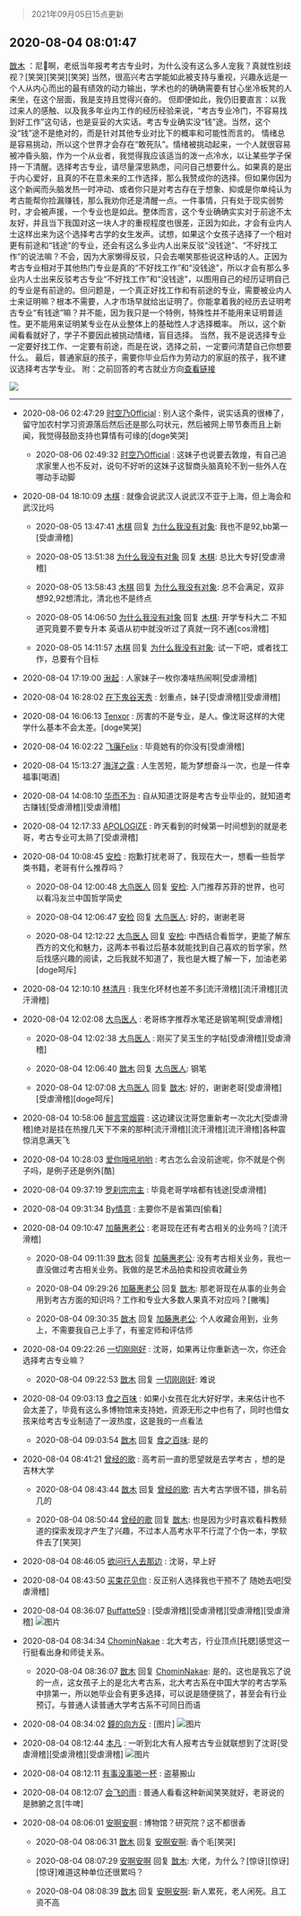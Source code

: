 > 2021年09月05日15点更新
<link rel="stylesheet" href="https://cdn.jsdelivr.net/gh/taotie6/sampleJSON@main/css/photo_show.css">


 ## 2020-08-04 08:01:47 

 [㪚木](https://www.coolapk.com/feed/20650591?shareKey=MDZkNDEyYWNkMjNkNjEzMTc1NzE~) ：尼🐴啊，老纸当年报考考古专业时，为什么没有这么多人宠我？真就性别歧视？[笑哭][笑哭][笑哭]
当然，很高兴考古学能如此被支持与重视，兴趣永远是一个人从内心而出的最有绩效的动力输出，学术也的的确确需要有甘心坐冷板凳的人来坐，在这个层面，我是支持且觉得兴奋的。
但即便如此<!--break-->，我仍旧要直言：以我过来人的感触、以及我多年业内工作的经历经验来说，“考古专业冷门，不容易找到好工作”这句话，也是妥妥的大实话。考古专业确实没“钱”途。当然，这个没“钱”途不是绝对的，而是针对其他专业对比下的概率和可能性而言的。
情绪总是容易挑动，所以这个世界才会存在“敢死队”。情绪被挑动起来，一个人就很容易被冲昏头脑，作为一个从业者，我觉得我应该适当的泼一点冷水，以让某些学子保持一下清醒。选择考古专业，请尽量深思熟虑，问问自己想要什么。如果真的是出于内心爱好，且真的不在意未来的工作选择，那么我赞成你的选择。但如果你因为这个新闻而头脑发热一时冲动、或者你只是对考古存在于想象、抑或是你单纯认为考古能帮你捡漏赚钱，那么我劝你还是清醒一点。一件事情，只有处于现实弱势时，才会被声援，一个专业也是如此。整体而言，这个专业确确实实对于前途不太友好，并且当下我国对这一块人才的重视程度也很差，正因为如此，才会有业内人士这样出来为这个选择考古学的女生发声。试想，如果这个女孩子选择了一个相对更有前途和“钱途”的专业，还会有这么多业内人出来反驳“没钱途”、“不好找工作”的说法嘛？不会，因为大家懒得反驳，只会去嘲笑那些说这种话的人。正因为考古专业相对于其他热门专业是真的“不好找工作”和“没钱途”，所以才会有那么多业内人士出来反驳考古专业“不好找工作”和“没钱途”，以图用自己的经历证明自己的专业是有前途的。但问题是，一个真正好找工作和有前途的专业，需要被业内人士来证明嘛？根本不需要，人才市场早就给出证明了。你能拿着我的经历去证明考古专业“有钱途”嘛？并不能，因为我只是一个特例，特殊性并不能用来证明普适性。更不能用来证明某专业在从业整体上的基础性人才选择概率。
所以，这个新闻看看就好了，学子不要因此被挑动情绪，盲目选择。
当然，我不是说选择专业一定要好找工作、一定要有前途，而是在说，选择之前，一定要问清楚自己你想要什么。
最后，普通家庭的孩子，需要你毕业后作为劳动力的家庭的孩子，我不建议选择考古学专业。
附：之前回答的考古就业方向<a class="feed-link-url" href="https://www.coolapk.com/feed/13194924?shareKey=Y2RhMmQ5ZWJjZTE0NWYyOGE1MjI~&amp;shareUid=1081091&amp;shareFrom=com.coolapk.market_10.5-beta1" title="https://www.coolapk.com/feed/13194924?shareKey=Y2RhMmQ5ZWJjZTE0NWYyOGE1MjI~&amp;shareUid=1081091&amp;shareFrom=com.coolapk.market_10.5-beta1" target="_blank" rel="nofollow">查看链接</a> 

<div class="album">
<img class="img-item" src="https://image.coolapk.com/feed/2020/0804/08/1081091_7a8a8156_9306_198@720x9668.jpeg" />
</div>

 ------- 

- 2020-08-06 02:47:29 [时空乃Official](uid=634246) : 别人这个条件，说实话真的很棒了，留守加农村学习资源落后然后还是那么叼状元，然后被网上带节奏而且上新闻，我觉得鼓励支持也算情有可缘的[doge笑哭] 

    - 2020-08-06 02:49:32 [时空乃Official](uid=634246) : 这妹子也说要去敦煌，有自己追求家里人也不反对，说句不好听的这妹子这智商头脑真轮不到一些外人在哪动手动脚 

- 2020-08-04 18:10:09 [木棋](uid=1166633) : 就像会说武汉人说武汉不亚于上海，但上海会和武汉比吗 

    - 2020-08-05 13:47:41 [木棋](uid=1166633) 回复 [为什么我没有对象](uid=2236988): 我也不是92,bb第一[受虐滑稽] 

    - 2020-08-05 13:51:38 [为什么我没有对象](uid=2236988) 回复 [木棋](uid=1166633): 总比大专好[受虐滑稽] 

    - 2020-08-05 13:58:43 [木棋](uid=1166633) 回复 [为什么我没有对象](uid=2236988): 总不会满足，双非想92,92想清北，清北也不是终点 

    - 2020-08-05 14:06:50 [为什么我没有对象](uid=2236988) 回复 [木棋](uid=1166633): 开学专科大二 不知道究竟要不要专升本 英语从初中就没听过了真就一窍不通[cos滑稽] 

    - 2020-08-05 14:11:57 [木棋](uid=1166633) 回复 [为什么我没有对象](uid=2236988): 试一下吧，或者找工作，总要有个目标 

- 2020-08-04 17:19:00 [湫起](uid=1000574) : 人家妹子一枚你凑啥热闹啊[受虐滑稽] 

- 2020-08-04 16:28:02 [在下鬼谷天秀](uid=1463562) : 划重点，妹子[受虐滑稽][受虐滑稽] 

- 2020-08-04 16:06:13 [Tenxor](uid=864985) : 厉害的不是专业，是人。像沈哥这样的大佬学什么基本不会太差。[doge笑哭] 

- 2020-08-04 16:02:22 [飞廉Felix](uid=900024) : 毕竟她有的你没有[受虐滑稽] 

- 2020-08-04 15:13:27 [海洋之露](uid=1111949) : 人生苦短，能为梦想奋斗一次，也是一件幸福事[喝酒] 

- 2020-08-04 14:08:10 [华而不为](uid=1212555) : 自从知道沈哥是考古专业毕业的，就知道考古赚钱[受虐滑稽][受虐滑稽] 

- 2020-08-04 12:17:33 [APOLOGlZE](uid=1818705) : 昨天看到的时候第一时间想到的就是老哥，考古专业可太熟了[受虐滑稽] 

- 2020-08-04 10:08:45 [安检](uid=1677220) : 抱歉打扰老哥了，我现在大一，想看一些哲学类书籍，老哥有什么推荐吗？ 

    - 2020-08-04 12:00:48 [大鸟医人](uid=1511304) 回复 [安检](uid=1677220): 入门推荐苏菲的世界，也可以看冯友兰中国哲学简史 

    - 2020-08-04 12:06:47 [安检](uid=1677220) 回复 [大鸟医人](uid=1511304): 好的，谢谢老哥 

    - 2020-08-04 12:12:22 [大鸟医人](uid=1511304) 回复 [安检](uid=1677220): 中西结合看哲学，更能了解东西方的文化和魅力，这两本书看过后基本就能找到自己喜欢的哲学家，然后找感兴趣的阅读，之后我就不知道了，我也是大概了解一下，加油老弟[doge呵斥] 

- 2020-08-04 12:10:10 [林清月](uid=3083763) : 我生化环材也差不多[流汗滑稽][流汗滑稽][流汗滑稽] 

- 2020-08-04 12:02:08 [大鸟医人](uid=1511304) : 老哥练字推荐水笔还是钢笔啊[受虐滑稽] 

    - 2020-08-04 12:02:38 [大鸟医人](uid=1511304) : 刚买了吴玉生的字帖[受虐滑稽][受虐滑稽] 

    - 2020-08-04 12:06:40 [㪚木](uid=1081091) 回复 [大鸟医人](uid=1511304): 钢笔 

    - 2020-08-04 12:07:08 [大鸟医人](uid=1511304) 回复 [㪚木](uid=1081091): 好的，谢谢老哥[受虐滑稽][受虐滑稽][doge呵斥] 

- 2020-08-04 10:58:06 [醉言赏烟霄](uid=1066979) : 这边建议沈哥您重新考一次北大[受虐滑稽]绝对是挂在热搜几天下不来的那种[流汗滑稽][流汗滑稽][流汗滑稽]各种震惊消息满天飞 

- 2020-08-04 10:28:03 [爱你哦吼哟哟](uid=2337567) : 考古怎么会没前途呢，你不就是个例子吗，是例子还是例外[酷] 

- 2020-08-04 09:37:19 [罗刹宗宗主](uid=1080167) : 毕竟老哥学啥都有钱途[受虐滑稽] 

- 2020-08-04 09:31:34 [By情意](uid=2227064) : 主要你不是省第四[偷看] 

- 2020-08-04 09:10:47 [加藤惠老公](uid=1266680) : 老哥现在还有考古相关的业务吗？[流汗滑稽] 

    - 2020-08-04 09:11:39 [㪚木](uid=1081091) 回复 [加藤惠老公](uid=1266680): 没有考古相关业务，我也一直没做过考古相关业务。我做的是艺术品拍卖和投资收藏业务 

    - 2020-08-04 09:29:26 [加藤惠老公](uid=1266680) 回复 [㪚木](uid=1081091): 那老哥现在从事的业务会用到考古方面的知识吗？工作和专业大多数人果真不对应吗？[撇嘴] 

    - 2020-08-04 09:30:35 [㪚木](uid=1081091) 回复 [加藤惠老公](uid=1266680): 个人收藏会用到，业务上，不需要我自己上手了，有鉴定师和评估师 

- 2020-08-04 09:22:26 [一切刚刚好](uid=701389) : 沈哥，如果再让你重新选一次，你还会选择考古专业嘛？ 

    - 2020-08-04 09:22:53 [㪚木](uid=1081091) 回复 [一切刚刚好](uid=701389): 难说 

- 2020-08-04 09:03:13 [食之百味](uid=1895976) : 如果小女孩在北大好好学，未来估计也不会太差了，毕竟有这么多博物馆来支持她，资源无形之中也有了，同时也借女孩来给考古专业制造了一波热度，这是我的一点看法 

    - 2020-08-04 09:03:54 [㪚木](uid=1081091) 回复 [食之百味](uid=1895976): 是的 

- 2020-08-04 08:41:21 [曾经的歌](uid=746563) : 高考前一直的愿望就是去学考古 ，想的是吉林大学 

    - 2020-08-04 08:43:44 [㪚木](uid=1081091) 回复 [曾经的歌](uid=746563): 吉大考古学很不错，排名前几的 

    - 2020-08-04 08:50:44 [曾经的歌](uid=746563) 回复 [㪚木](uid=1081091): 也是因为少时喜欢看科教频道的探索发现才产生了兴趣，不过本人高考水平不行混了个伪一本，学软件去了[笑哭] 

- 2020-08-04 08:46:05 [欲问行人去那边](uid=826969) : 沈哥，早上好 

- 2020-08-04 08:43:50 [买束花见你](uid=3717339) : 反正别人选择我也干预不了 随她去吧[受虐滑稽] 

- 2020-08-04 08:36:07 [Buffatte59](uid=2042770) : [受虐滑稽][受虐滑稽][受虐滑稽][受虐滑稽] ![图片](https://image.coolapk.com/feed/2020/0804/08/2042770_27437dbf_1366_3393@600x600.jpeg)

- 2020-08-04 08:34:34 [ChominNakae](uid=1119358) : 北大考古，行业顶点[托腮]感觉这一行挺看出身和师徒关系。 

    - 2020-08-04 08:36:07 [㪚木](uid=1081091) 回复 [ChominNakae](uid=1119358): 是的。这也是我忘了说的一点，这女孩子上的是北大考古系，北大考古系在中国大学的考古学系中排第一，所以她毕业会有更多选择，可以说是随便挑了，甚至会有行业预订。与普通人读普通大学考古系不可同日而语 

- 2020-08-04 08:34:02 [鐘的向方反](uid=1500903) : [图片] ![图片](https://image.coolapk.com/feed/2020/0802/20/1500903_10d20f2d_0410_4051@690x678.jpeg)

- 2020-08-04 08:12:44 [本凡](uid=2240888) : 一听到北大有人报考古专业就联想到了沈哥[受虐滑稽][受虐滑稽][受虐滑稽] ![图片](https://image.coolapk.com/feed/2020/0620/20/2025314_84650587_6367_2371@200x189.jpeg)

- 2020-08-04 08:12:11 [有事没事喝一杯](uid=1914823) : 盗墓搬山 

- 2020-08-04 08:12:07 [会飞的雨](uid=506984) : 普通人看看这种新闻笑笑就好，老哥说的是肺腑之言[牛啤] 

- 2020-08-04 08:06:01 [安啊安啊](uid=1080874) : 博物馆？研究院？这不都很香 

    - 2020-08-04 08:06:31 [㪚木](uid=1081091) 回复 [安啊安啊](uid=1080874): 香个毛[笑哭] 

    - 2020-08-04 08:07:29 [安啊安啊](uid=1080874) 回复 [㪚木](uid=1081091): 大佬，为什么？[惊讶][惊讶][惊讶]难道这种单位还很累吗？ 

    - 2020-08-04 08:08:39 [㪚木](uid=1081091) 回复 [安啊安啊](uid=1080874): 新人累死，老人闲死。且工资不高 

